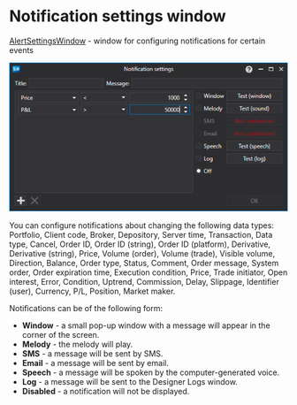 # Notification settings window

[AlertSettingsWindow](xref:StockSharp.Alerts.AlertSettingsWindow) - window for configuring notifications for certain events

![API GUI AlertWindow](../../../images/api_gui_alertwindow.png)

You can configure notifications about changing the following data types: Portfolio, Client code, Broker, Depository, Server time, Transaction, Data type, Cancel, Order ID, Order ID (string), Order ID (platform), Derivative, Derivative (string), Price, Volume (order), Volume (trade), Visible volume, Direction, Balance, Order type, Status, Comment, Order message, System order, Order expiration time, Execution condition, Price, Trade initiator, Open interest, Error, Condition, Uptrend, Commission, Delay, Slippage, Identifier (user), Currency, P\/L, Position, Market maker.

Notifications can be of the following form:

- **Window** \- a small pop\-up window with a message will appear in the corner of the screen.
- **Melody** \- the melody will play.
- **SMS** \- a message will be sent by SMS.
- **Email** \- a message will be sent by email.
- **Speech** \- a message will be spoken by the computer\-generated voice.
- **Log** \- a message will be sent to the Designer Logs window.
- **Disabled** \- a notification will not be displayed.
